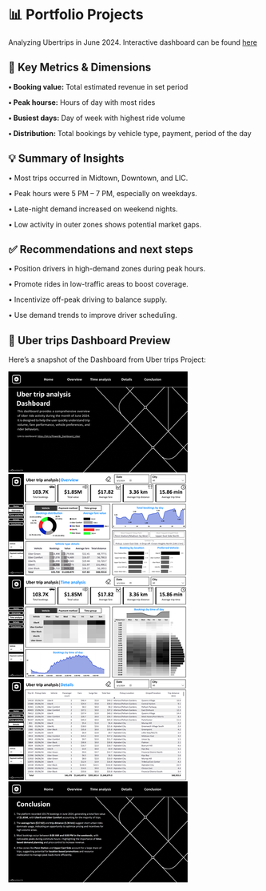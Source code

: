 # 📊 Portfolio Projects
Analyzing Ubertrips in June 2024. Interactive dashboard can be found [here](https://app.powerbi.com/view?r=eyJrIjoiMWU5YWNjOGMtNzY2NC00MTk3LWIxZDEtMmNhYjIxM2Q2YjA5IiwidCI6Ijg5NjQxZWIwLWU1ZmMtNDRlYi05MWRiLTc4ZDI5YmFkMTc3OCIsImMiOjEwfQ%3D%3D&pageName=e26fe47c30d523a8e80b)

## 🎯 Key Metrics & Dimensions

**• Booking value:** Total estimated revenue in set period

**• Peak hourse:** Hours of day with most rides

**• Busiest days:** Day of week with highest ride volume 

**• Distribution:** Total bookings by vehicle type, payment, period of the day

## 💡 Summary of Insights

• Most trips occurred in Midtown, Downtown, and LIC.

• Peak hours were 5 PM – 7 PM, especially on weekdays.

• Late-night demand increased on weekend nights.

• Low activity in outer zones shows potential market gaps.

## ✅ Recommendations and next steps

• Position drivers in high-demand zones during peak hours.

• Promote rides in low-traffic areas to boost coverage.

• Incentivize off-peak driving to balance supply.

• Use demand trends to improve driver scheduling.


## 🧾 Uber trips Dashboard Preview

Here’s a snapshot of the Dashboard from Uber trips Project:

![Uber Trips Dashboard](https://github.com/voanhduy1710/Portfolio_projects/blob/main/2.%20Uber%20Trips/2.%20Uber%20Trips%20Dashboard.png?raw=true)
